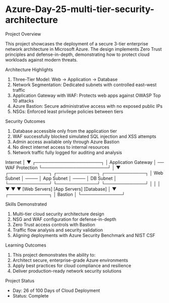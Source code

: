 # Azure-Day-25-multi-tier-security-architecture
Project Overview

This project showcases the deployment of a secure 3-tier enterprise network architecture in Microsoft Azure. 
The design implements Zero Trust principles and defense-in-depth, demonstrating how to protect cloud workloads against modern threats.

Architecture Highlights
1. Three-Tier Model: Web -> Application -> Database
2. Network Segmentation: Dedicated subnets with controlled east–west traffic
3. Application Gateway with WAF: Protects web apps against OWASP Top 10 attacks
4. Azure Bastion: Secure administrative access with no exposed public IPs
5. NSGs: Enforced least privilege policies between tiers

Security Outcomes
1. Database accessible only from the application tier
2. WAF successfully blocked simulated SQL injection and XSS attempts
3. Admin access available only through Azure Bastion
4. No direct internet access to internal resources
5. Network traffic fully logged for auditing and analysis

Internet
    │
    ▼
┌─────────────────────┐
│ Application Gateway │ ── WAF Protection
└─────────────────────┘
           │
           ▼
    ┌─────────────┐      ┌─────────────┐      ┌─────────────┐
    │ Web Subnet  │ ──── │ App Subnet  │ ──── │ DB Subnet   │
    └─────────────┘      └─────────────┘      └─────────────┘
           │                      │                      │
           ▼                      ▼                      ▼
    [Web Servers]         [App Servers]          [Database]
                                    │
                                    ▼
                            ┌─────────────┐
                            │   Bastion   │
                            └─────────────┘


Skills Demonstrated
1. Multi-tier cloud security architecture design
2. NSG and WAF configuration for defense-in-depth
3. Zero Trust access controls with Bastion
4. Traffic flow analysis and security validation
5. Aligning deployments with Azure Security Benchmark and NIST CSF

Learning Outcomes
1. This project demonstrates the ability to:
2. Architect secure, enterprise-grade Azure environments
3. Apply best practices for cloud compliance and resilience
4. Deliver production-ready network security solutions

Project Status
* Day: 26 of 100 Days of Cloud Deployment
* Status: Complete




